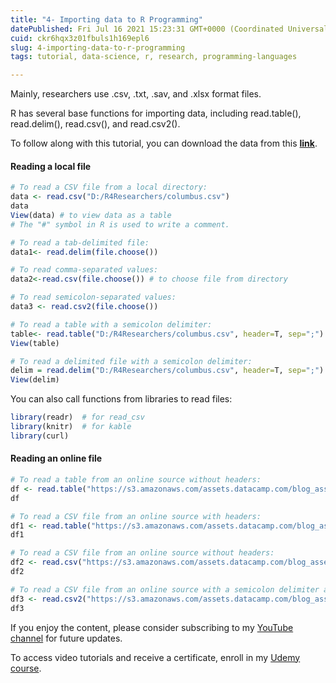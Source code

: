 ```yaml
---
title: "4- Importing data to R Programming"
datePublished: Fri Jul 16 2021 15:23:31 GMT+0000 (Coordinated Universal Time)
cuid: ckr6hqx3z01fbuls1h169epl6
slug: 4-importing-data-to-r-programming
tags: tutorial, data-science, r, research, programming-languages

---
```


Mainly, researchers use .csv, .txt, .sav, and .xlsx format files.

R has several base functions for importing data, including read.table(), read.delim(), read.csv(), and read.csv2().

To follow along with this tutorial, you can download the data from this [**link**](https://github.com/Azad77/py4researchers/blob/main/data/columbus.csv).

#### Reading a local file

```r
# To read a CSV file from a local directory:
data <- read.csv("D:/R4Researchers/columbus.csv") 
data
View(data) # to view data as a table
# The "#" symbol in R is used to write a comment.

# To read a tab-delimited file:
data1<- read.delim(file.choose())

# To read comma-separated values:
data2<-read.csv(file.choose()) # to choose file from directory

# To read semicolon-separated values:
data3 <- read.csv2(file.choose())

# To read a table with a semicolon delimiter:
table<- read.table("D:/R4Researchers/columbus.csv", header=T, sep=";")
View(table)

# To read a delimited file with a semicolon delimiter:
delim = read.delim("D:/R4Researchers/columbus.csv", header=T, sep=";")
View(delim)
```

You can also call functions from libraries to read files:

```r
library(readr)  # for read_csv
library(knitr)  # for kable
library(curl)
```

#### Reading an online file

```r
# To read a table from an online source without headers:
df <- read.table("https://s3.amazonaws.com/assets.datacamp.com/blog_assets/test.txt", header = FALSE)
df

# To read a CSV file from an online source with headers:
df1 <- read.table("https://s3.amazonaws.com/assets.datacamp.com/blog_assets/test.csv", header = FALSE, sep = ",")
df1

# To read a CSV file from an online source without headers:
df2 <- read.csv("https://s3.amazonaws.com/assets.datacamp.com/blog_assets/test.csv", header = FALSE)
df2

# To read a CSV file from an online source with a semicolon delimiter and no headers:
df3 <- read.csv2("https://s3.amazonaws.com/assets.datacamp.com/blog_assets/test.csv",  header= FALSE)
df3
```

If you enjoy the content, please consider subscribing to my [YouTube channel](https://www.youtube.com/channel/UCpbWlHEqBSnJb6i4UemXQpA?sub_confirmation=1) for future updates.

To access video tutorials and receive a certificate, enroll in my [Udemy course](https://www.udemy.com/course/r-for-research/?referralCode=B6DCFDE343F0592EA61A).